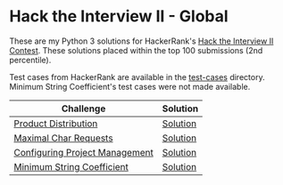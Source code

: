 # Hack the Interview II - Global
These are my Python 3 solutions for HackerRank's [Hack the Interview II Contest](https://www.hackerrank.com/contests/hack-the-interview-ii-global/challenges). These solutions placed within the top 100 submissions (2nd percentile). 

Test cases from HackerRank are available in the [test-cases](https://github.com/TomBombadilV/hack-the-interview-ii/tree/master/test-cases) directory. Minimum String Coefficient's test cases were not made available.

| Challenge | Solution |
| --------- | -------- |
| [Product Distribution](https://www.hackerrank.com/contests/hack-the-interview-ii-global/challenges/distribution-in-m-bins) | [Solution](https://github.com/TomBombadilV/hack-the-interview-ii/blob/master/product-distribution.py) |
| [Maximal Char Requests](https://www.hackerrank.com/contests/hack-the-interview-ii-global/challenges/maximal-char-requests) | [Solution](https://github.com/TomBombadilV/hack-the-interview-ii/blob/master/maximal-char-requests.py) |
| [Configuring Project Management](https://www.hackerrank.com/contests/hack-the-interview-ii-global/challenges/yashs-party) | [Solution](https://github.com/TomBombadilV/hack-the-interview-ii/blob/master/configuring-project-management.py) |
| [Minimum String Coefficient](https://www.hackerrank.com/contests/hack-the-interview-ii-global/challenges/flipped-beauty) | [Solution](https://github.com/TomBombadilV/hack-the-interview-ii/blob/master/minimum-string-coefficient.py) |
